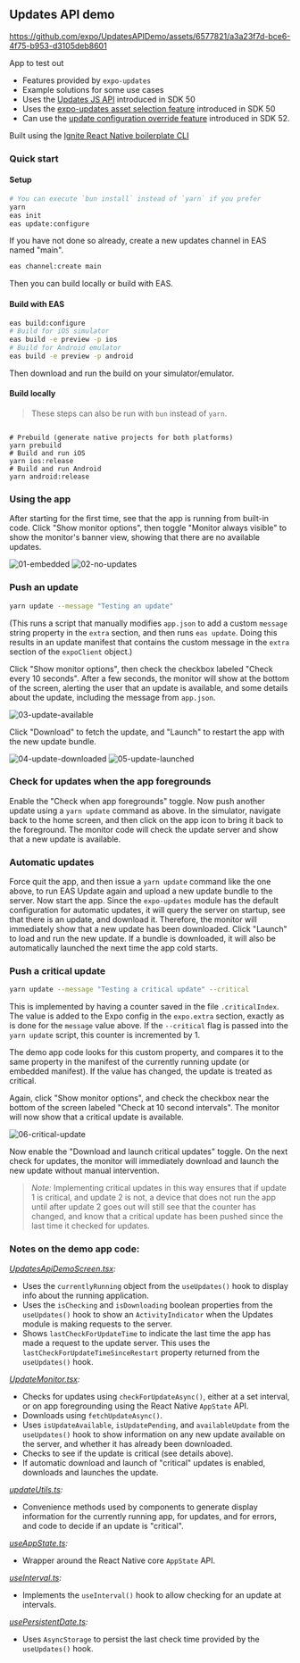 ## Updates API demo

https://github.com/expo/UpdatesAPIDemo/assets/6577821/a3a23f7d-bce6-4f75-b953-d3105deb8601

App to test out

- Features provided by `expo-updates`
- Example solutions for some use cases
- Uses the [Updates JS API](https://docs.expo.dev/versions/latest/sdk/updates/#useupdates) introduced in SDK 50
- Uses the [expo-updates asset selection feature](./ASSETSELECTION.md) introduced in SDK 50
- Can use the [update configuration override feature](./UPDATECONFIGURATION.md) introduced in SDK 52.

Built using the [Ignite React Native boilerplate CLI](https://github.com/infinitered/ignite)

### Quick start

#### Setup

```bash
# You can execute `bun install` instead of `yarn` if you prefer
yarn
eas init
eas update:configure
```

If you have not done so already, create a new updates channel in EAS named "main".

```bash
eas channel:create main
```

Then you can build locally or build with EAS.

#### Build with EAS

```bash
eas build:configure
# Build for iOS simulator
eas build -e preview -p ios
# Build for Android emulator
eas build -e preview -p android
```

Then download and run the build on your simulator/emulator.

#### Build locally

> These steps can also be run with `bun` instead of `yarn`.

```

# Prebuild (generate native projects for both platforms)
yarn prebuild
# Build and run iOS
yarn ios:release
# Build and run Android
yarn android:release
```

### Using the app

After starting for the first time, see that the app is running from built-in code. Click "Show monitor options", then toggle "Monitor always visible" to show the monitor's banner view, showing that there are no available updates.

![01-embedded](./media/01-embedded.png) ![02-no-updates](./media/02-no-updates.png)

### Push an update

```bash
yarn update --message "Testing an update"
```

(This runs a script that manually modifies `app.json` to add a custom `message` string property in the `extra` section, and then runs `eas update`. Doing this results in an update manifest that contains the custom message in the `extra` section of the `expoClient` object.)

Click "Show monitor options", then check the checkbox labeled "Check every 10 seconds". After a few seconds, the monitor will show at the bottom of the screen, alerting the user that an update is available, and some details about the update, including the message from `app.json`.

![03-update-available](./media/03-update-available.png)

Click "Download" to fetch the update, and "Launch" to restart the app with the new update bundle.

![04-update-downloaded](./media/04-update-downloaded.png) ![05-update-launched](./media/05-update-launched.png)

### Check for updates when the app foregrounds

Enable the "Check when app foregrounds" toggle. Now push another update using a `yarn update` command as above. In the simulator, navigate back to the home screen, and then click on the app icon to bring it back to the foreground. The monitor code will check the update server and show that a new update is available.

### Automatic updates

Force quit the app, and then issue a `yarn update` command like the one above, to run EAS Update again and upload a new update bundle to the server. Now start the app. Since the `expo-updates` module has the default configuration for automatic updates, it will query the server on startup, see that there is an update, and download it. Therefore, the monitor will immediately show that a new update has been downloaded. Click "Launch" to load and run the new update. If a bundle is downloaded, it will also be automatically launched the next time the app cold starts.

### Push a critical update

```bash
yarn update --message "Testing a critical update" --critical
```

This is implemented by having a counter saved in the file `.criticalIndex`. The value is added to the Expo config in the `expo.extra` section, exactly as is done for the `message` value above. If the `--critical` flag is passed into the `yarn update` script, this counter is incremented by 1.

The demo app code looks for this custom property, and compares it to the same property in the manifest of the currently running update (or embedded manifest). If the value has changed, the update is treated as critical.

Again, click "Show monitor options", and check the checkbox near the bottom of the screen labeled "Check at 10 second intervals".
The monitor will now show that a critical update is available.

![06-critical-update](./media/06-critical-update.png)

Now enable the "Download and launch critical updates" toggle. On the next check for updates, the monitor will immediately download and launch the new update without manual intervention.

> _Note:_ Implementing critical updates in this way ensures that if update 1 is critical, and update 2 is not, a device that does not run the app until after update 2 goes out will still see that the counter has changed, and know that a critical update has been pushed since the last time it checked for updates.

### Notes on the demo app code:

_[UpdatesApiDemoScreen.tsx](./app/screens/UpdatesApiDemoScreen.tsx):_

- Uses the `currentlyRunning` object from the `useUpdates()` hook to display info about the running application.
- Uses the `isChecking` and `isDownloading` boolean properties from the `useUpdates()` hook to show an `ActivityIndicator` when the Updates module is making requests to the server.
- Shows `lastCheckForUpdateTime` to indicate the last time the app has made a request to the update server. This uses the `lastCheckForUpdateTimeSinceRestart` property returned from the `useUpdates()` hook.

_[UpdateMonitor.tsx](./app/components/UpdateMonitor.tsx):_

- Checks for updates using `checkForUpdateAsync()`, either at a set interval, or on app foregrounding using the React Native `AppState` API.
- Downloads using `fetchUpdateAsync()`.
- Uses `isUpdateAvailable`, `isUpdatePending`, and `availableUpdate` from the `useUpdates()` hook to show information on any new update available on the server, and whether it has already been downloaded.
- Checks to see if the update is critical (see details above).
- If automatic download and launch of "critical" updates is enabled, downloads and launches the update.

_[updateUtils.ts](./app/utils/updates/updateUtils.ts):_

- Convenience methods used by components to generate display information for the currently running app, for updates, and for errors, and code to decide if an update is "critical".

_[useAppState.ts](./app/utils/updates/useAppState.ts):_

- Wrapper around the React Native core `AppState` API.

_[useInterval.ts](./app/utils/updates/useInterval.ts):_

- Implements the `useInterval()` hook to allow checking for an update at intervals.

_[usePersistentDate.ts](./app/utils/updates/usePersistentDate.ts):_

- Uses `AsyncStorage` to persist the last check time provided by the `useUpdates()` hook.
